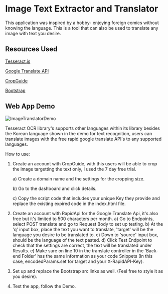 # Image Text Extractor and Translator

This application was inspired by a hobby- enjoying foreign comics without knowing the language. This is a tool that can also be used to translate any image with text you desire.

## Resources Used

[Tesseract.js](https://github.com/naptha/tesseract.js/blob/master/README.md)

[Google Translate API](https://rapidapi.com/googlecloud/api/google-translate1)

[CropGuide](https://crop.guide/)

[Bootstrap](https://getbootstrap.com/docs/5.3/getting-started/introduction/)

## Web App Demo

![ImageTranslatorDemo](https://media.giphy.com/media/v1.Y2lkPTc5MGI3NjExNWIwMmIwZmFmMzgwZWM4MjRkZmY3MmQ5MzM5YWJiMDk5NzRlYTljNyZlcD12MV9pbnRlcm5hbF9naWZzX2dpZklkJmN0PWc/3d1Z8kK9ap0h4sru3y/giphy.gif)

Tesseract OCR library's supports other languages within its library besides the Korean language shown in the demo for text recognition, users can translate images with the free rapid google translate API's to any supported languages.

How to use:

1. Create an account with CropGuide, with this users will be able to crop the image targetting the text only, I used the 7 day free trial.

   a) Create a domain name and the settings for the cropping size.

   b) Go to the dashboard and click details.

   c) Copy the script code that includes your unique Key they provide and replace the existing expired code in the index.html file.

2. Create an account with RapidApi for the Google Translate Api, it's also free but it's limited to 500 characters per month.
   a) Go to Endpoints, select POST translate and go to Request Body to set up testing.
   b) At the 'q' input box, place the text you want to translate, 'target' will be the language you desire to be translated to.
   c) Down to 'source' input box, should be the language of the text pasted.
   d) Click Test Endpoint to check that the settings are correct, the text will be translated under Results.
   e) Make sure on line 10 in the translate controller in the 'Back-end Folder' has the same information as your code Snippets (In this case, encodedParams.set for target and your X-RapidAPI-Key).
3. Set up and replace the Bootstrap src links as well. (Feel free to style it as you desire).
4. Test the app, follow the Demo.
